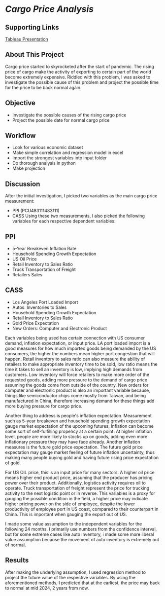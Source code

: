 # _**Cargo Price Analysis**_

## Supporting Links

[Tableau Presentation](https://tabsoft.co/3RAjtq8)

## About This Project

Cargo price started to skyrocketed after the start of pandemic. The rising price of cargo make the activity of exporting to certain part of the world become extremely expensive. Riddled with this problem, I was asked to investigate the possible cause of this problem and project the possible time for the price to be back normal again.

## Objective

- Investigate the possible causes of the rising cargo price
- Project the possible date for normal cargo price

## Workflow

- Look for various economic dataset
- Make simple correlation and regression model in excel
- Import the strongest variables into input folder
- Do thorough analysis in python
- Make projection

## Discussion

After the initial investigation, I picked two variables as the main cargo price measurement:

- PPI (PCU483111483111)
- CASS
Using these two measurements, I also picked the following variables for each respective dependent variables:

## PPI

- 5-Year Breakeven Inflation Rate
- Household Spending Growth Expectation
- US Oil Price
- Retail Inventory to Sales Ratio
- Truck Transportation of Freight
- Retailers Sales

## CASS

- Los Angeles Port Loaded Import
- Autos: Inventories to Sales
- Household Spending Growth Expectation
- Retail Inventory to Sales Ratio
- Gold Price Expectation
- New Orders: Computer and Electronic Product

Each variables being used has certain connection with US consumer demand, inflation expectation, or input price. LA port loaded import is a good measures for how much imported goods being demanded by the US consumers, the higher the numbers mean higher port congestion that will happen. Retail inventory to sales ratio can also measure the ability of retailers to make appropriate inventory time to be sold, low ratio means the time it takes to sell an inventory is low, implying high demands from customers. Low inventory will force retailers to make more order of the requested goods, adding more pressure to the demand of cargo price assuming the goods come from outside of the country. New orders for computer and electronic product is also an important variable because, things like semiconductor chips come mostly from Taiwan, and being manufactured in China, therefore increasing demand for these things add more buying pressure for cargo price.

Another thing to address is people's inflation expectation. Measurement such as 5-year breakeven and household spending growth expectation gauge market expectation of the upcoming futures. Inflation can become some sort of self-fulfilling propehcy at a certain point. At higher inflation level, people are more likely to stocks up on goods, adding even more inflationary pressure they may have face already. Another inflation measures is the future gold price expectation. The future gold price expectation may gauge market feeling of future inflation uncertainty, thus making many people buying gold and having future rising price expectation of gold.

For US OIL price, this is an input price for many sectors. A higher oil price means higher end product price, assuming that the producer has pricing power over their product. Additionally, logistics activity requires oil to operate. Truck transportation of freight represent the price for trucking activity to the next logistic point or in reverse. This variables is a proxy for gauging the possible condition in the field, a higher price may indicate higher pricing power on the side of employee, despite the lower productivity of employee port in US coast, compared to their counterpart in China. This is important when gauging the export out of US.

I made some value assumption to the independent variables for the following 24 months. I primarily use numbers from the confidence interval, but for some extreme cases like auto inventory, i made some more liberal value assumption because the movement of auto inventory is extremely out of normal.

## Results

After making the underlying assumption, I used regression method to project the future value of the respective variables. By using the aforementioned methods, I predicted that at the earliest, the price may back to normal at mid 2024, 2 years from now.
